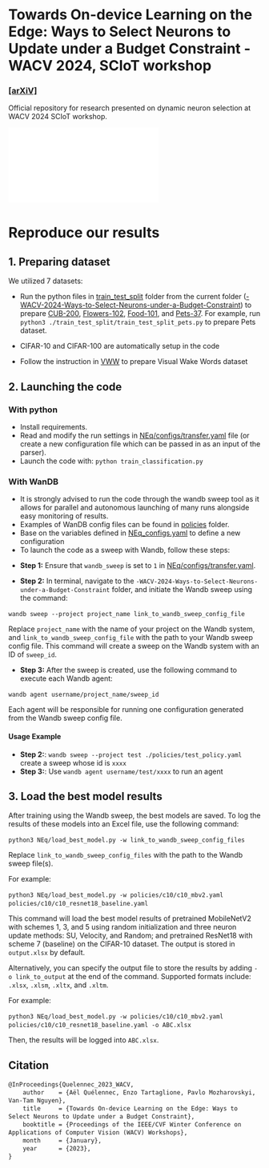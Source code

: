 # Towards On-device Learning on the Edge: Ways to Select Neurons to Update under a Budget Constraint - WACV 2024, SCIoT workshop

### [[arXiV]](https://arxiv.org/abs/2312.05282)

Official repository for research presented on dynamic neuron selection at WACV 2024 SCIoT workshop.

![](figures/teaser-2.pdf)

# Reproduce our results

## 1. Preparing dataset

We utilized 7 datasets:

* Run the python files in [train_test_split](./train_test_split/) folder from the current folder ([-WACV-2024-Ways-to-Select-Neurons-under-a-Budget-Constraint](./)) to prepare [CUB-200](https://data.caltech.edu/records/65de6-vp158), [Flowers-102](https://www.robots.ox.ac.uk/~vgg/data/flowers/102/index.html), [Food-101](https://data.vision.ee.ethz.ch/cvl/datasets_extra/food-101/), and [Pets-37](https://www.robots.ox.ac.uk/~vgg/data/pets/). For example, run `python3 ./train_test_split/train_test_split_pets.py` to prepare Pets dataset.

* CIFAR-10 and CIFAR-100 are automatically setup in the code

* Follow the instruction in [VWW](https://github.com/Mxbonn/visualwakewords) to prepare Visual Wake Words dataset

## 2. Launching the code 
### With python

* Install requirements.
* Read and modify the run settings in [NEq/configs/transfer.yaml](./NEq/configs/transfer.yaml) file (or create a new configuration file which can be passed in as an input of the parser).
* Launch the code with: `python train_classification.py`

### With WanDB

* It is strongly advised to run the code through the wandb sweep tool as it allows for parallel and autonomous launching of many runs alongside easy monitoring of results.
* Examples of WanDB config files can be found in [policies](./policies/) folder.
* Base on the variables defined in [NEq_configs.yaml](./NEq_configs.yaml) to define a new configuration
* To launch the code as a sweep with Wandb, follow these steps:

- **Step 1:** Ensure that `wandb_sweep` is set to `1` in [NEq/configs/transfer.yaml](./NEq/configs/transfer.yaml).

- **Step 2:** In terminal, navigate to the `-WACV-2024-Ways-to-Select-Neurons-under-a-Budget-Constraint` folder, and initiate the Wandb sweep using the command:

`wandb sweep --project project_name link_to_wandb_sweep_config_file`

Replace `project_name` with the name of your project on the Wandb system, and `link_to_wandb_sweep_config_file` with the path to your Wandb sweep config file. This command will create a sweep on the Wandb system with an ID of `sweep_id`.

- **Step 3:** After the sweep is created, use the following command to execute each Wandb agent:

`wandb agent username/project_name/sweep_id`

Each agent will be responsible for running one configuration generated from the Wandb sweep config file.

#### Usage Example
- **Step 2:**: `wandb sweep --project test ./policies/test_policy.yaml` create a sweep whose id is `xxxx`
- **Step 3:**: Use `wandb agent username/test/xxxx` to run an agent



## 3. Load the best model results

After training using the Wandb sweep, the best models are saved. To log the results of these models into an Excel file, use the following command: 

`python3 NEq/load_best_model.py -w link_to_wandb_sweep_config_files`

Replace `link_to_wandb_sweep_config_files` with the path to the Wandb sweep file(s).

For example:

`python3 NEq/load_best_model.py -w policies/c10/c10_mbv2.yaml policies/c10/c10_resnet18_baseline.yaml`

This command will load the best model results of pretrained MobileNetV2 with schemes 1, 3, and 5 using random initialization and three neuron update methods: SU, Velocity, and Random; and pretrained ResNet18 with scheme 7 (baseline) on the CIFAR-10 dataset. The output is stored in `output.xlsx` by default.

Alternatively, you can specify the output file to store the results by adding `-o link_to_output` at the end of the command. Supported formats include: `.xlsx`, `.xlsm`, `.xltx`, and `.xltm`.

For example:

`python3 NEq/load_best_model.py -w policies/c10/c10_mbv2.yaml policies/c10/c10_resnet18_baseline.yaml -o ABC.xlsx`

Then, the results will be logged into `ABC.xlsx`.


## Citation

```
@InProceedings{Quelennec_2023_WACV,
    author    = {Aël Quélennec, Enzo Tartaglione, Pavlo Mozharovskyi, Van-Tam Nguyen},
    title     = {Towards On-device Learning on the Edge: Ways to Select Neurons to Update under a Budget Constraint},
    booktitle = {Proceedings of the IEEE/CVF Winter Conference on Applications of Computer Vision (WACV) Workshops},
    month     = {January},
    year      = {2023},
}
```
